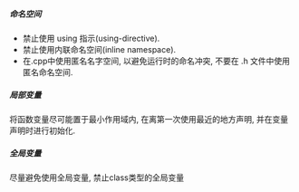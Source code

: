 ##### 命名空间

* 禁止使用 using 指示(using-directive).
* 禁止使用内联命名空间(inline namespace).
* 在.cpp中使用匿名名字空间, 以避免运行时的命名冲突, 不要在 .h 文件中使用匿名命名空间.

##### 局部变量

将函数变量尽可能置于最小作用域内, 在离第一次使用最近的地方声明, 并在变量声明时进行初始化.

##### 全局变量

尽量避免使用全局变量, 禁止class类型的全局变量
